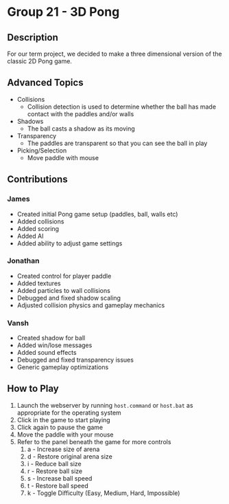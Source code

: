 # Group 21 - 3D Pong

## Description
For our term project, we decided to make a three dimensional version of the classic 2D Pong game.

## Advanced Topics

- Collisions 
    - Collision detection is used to determine whether the ball has made contact with the paddles and/or walls
- Shadows
    - The ball casts a shadow as its moving
- Transparency
    - The paddles are transparent so that you can see the ball in play
- Picking/Selection
    - Move paddle with mouse


## Contributions

### James

- Created initial Pong game setup (paddles, ball, walls etc)
- Added collisions
- Added scoring
- Added AI
- Added ability to adjust game settings

### Jonathan

- Created control for player paddle
- Added textures
- Added particles to wall collisions
- Debugged and fixed shadow scaling
- Adjusted collision physics and gameplay mechanics

### Vansh

- Created shadow for ball
- Added win/lose messages
- Added sound effects
- Debugged and fixed transparency issues
- Generic gameplay optimizations

## How to Play
1. Launch the webserver by running `host.command` or `host.bat` as appropriate for the operating system
1. Click in the game to start playing
1. Click again to pause the game
1. Move the paddle with your mouse
1. Refer to the panel beneath the game for more controls
    1. a - Increase size of arena
    1. d - Restore original arena size
    1. i - Reduce ball size
    1. r - Restore ball size
    1. s - Increase ball speed
    1. t - Restore ball speed
    1. k - Toggle Difficulty (Easy, Medium, Hard, Impossible)
